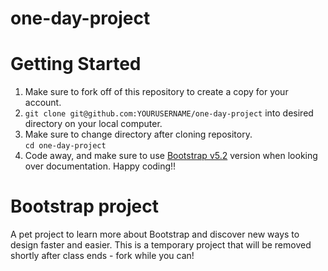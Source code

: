 # one-day-project
# Getting Started
1. Make sure to fork off of this repository to create a copy for your account.
2. `git clone git@github.com:YOURUSERNAME/one-day-project` into desired directory on your local computer.
3. Make sure to change directory after cloning repository.<br>
    `cd one-day-project`
4. Code away, and make sure to use [Bootstrap v5.2](https://getbootstrap.com/docs/5.2/getting-started/introduction/) version when looking over documentation. Happy coding!!

# Bootstrap project
A pet project to learn more about Bootstrap and discover new ways to design faster and easier. This is a temporary project that will be removed shortly after class ends - fork while you can!
